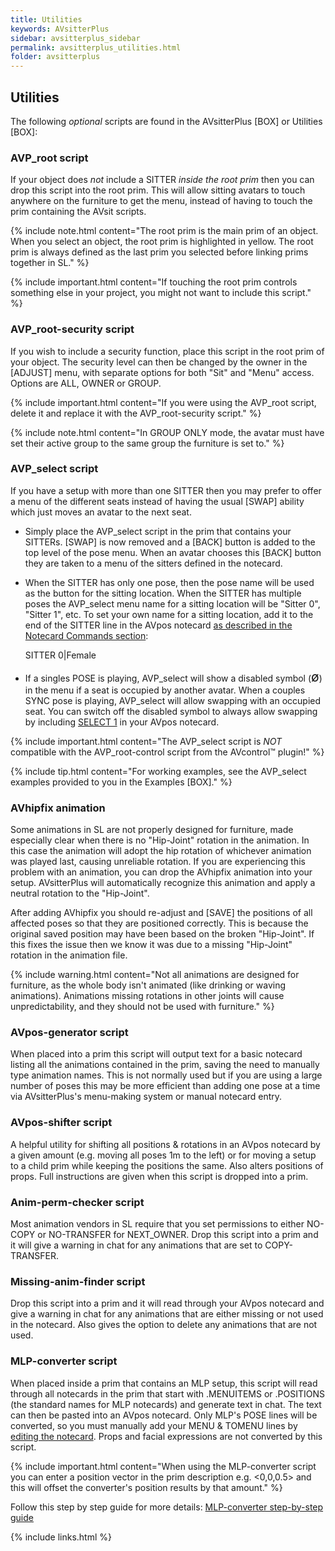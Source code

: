 ```yaml
---
title: Utilities
keywords: AVsitterPlus
sidebar: avsitterplus_sidebar
permalink: avsitterplus_utilities.html
folder: avsitterplus
---
```


## Utilities

The following *optional* scripts are found in the AVsitterPlus [BOX] or Utilities [BOX]:

### AVP_root script
If your object does *not* include a SITTER *inside the root prim* then you can drop this script into the root prim. This will allow sitting avatars to touch anywhere on the furniture to get the menu, instead of having to touch the prim containing the AVsit scripts.

{% include note.html content="The root prim is the main prim of an object. When you select an object, the root prim is highlighted in yellow. The root prim is always defined as the last prim you selected before linking prims together in SL." %}

{% include important.html content="If touching the root prim controls something else in your project, you might not want to include this script." %}

### AVP_root-security script
If you wish to include a security function, place this script in the root prim of your object. The security level can then be changed by the owner in the [ADJUST] menu, with separate options for both "Sit" and "Menu" access. Options are ALL, OWNER or GROUP.

{% include important.html content="If you were using the AVP_root script, delete it and replace it with the AVP_root-security script." %}

{% include note.html content="In GROUP ONLY mode, the avatar must have set their active group to the same group the furniture is set to." %}

### AVP_select script
If you have a setup with more than one SITTER then you may prefer to offer a menu of the different seats instead of having the usual [SWAP] ability which just moves an avatar to the next seat.

- Simply place the AVP_select script in the prim that contains your SITTERs. [SWAP] is now removed and a [BACK] button is added to the top level of the pose menu. When an avatar chooses this [BACK] button they are taken to a menu of the sitters defined in the notecard.
- When the SITTER has only one pose, then the pose name will be used as the button for the sitting location. When the SITTER has multiple poses the AVP_select menu name for a sitting location will be "Sitter 0", "Sitter 1", etc. To set your own name for a sitting location, add it to the end of the SITTER line in the AVpos notecard [as described in the Notecard Commands section](/avsitterplus_avpos.html#sitter):

    SITTER 0|Female

- If a singles POSE is playing, AVP_select will show a disabled symbol (<span style="font-size:150%;">&oslash;</span>) in the menu if a seat is occupied by another avatar. When a couples SYNC pose is playing, AVP_select will allow swapping with an occupied seat. You can switch off the disabled symbol to always allow swapping by including [SELECT 1](/avsitterplus_avpos.html#select) in your AVpos notecard.

{% include important.html content="The AVP_select script is *NOT* compatible with the AVP_root-control script from the AVcontrol&trade; plugin!" %}

{% include tip.html content="For working examples, see the AVP_select examples provided to you in the Examples [BOX]." %}

### AVhipfix animation
Some animations in SL are not properly designed for furniture, made especially clear when there is no "Hip-Joint" rotation in the animation. In this case the animation will adopt the hip rotation of whichever animation was played last, causing unreliable rotation. If you are experiencing this problem with an animation, you can drop the AVhipfix animation into your setup. AVsitterPlus will automatically recognize this animation and apply a neutral rotation to the "Hip-Joint".

After adding AVhipfix you should re-adjust and [SAVE] the positions of all affected poses so that they are positioned correctly. This is because the original saved position may have been based on the broken "Hip-Joint". If this fixes the issue then we know it was due to a missing "Hip-Joint" rotation in the animation file.

{% include warning.html content="Not all animations are designed for furniture, as the whole body isn't animated (like drinking or waving animations). Animations missing rotations in other joints will cause unpredictability, and they should not be used with furniture." %}

### AVpos-generator script
When placed into a prim this script will output text for a basic notecard listing all the animations contained in the prim, saving the need to manually type animation names. This is not normally used but if you are using a large number of poses this may be more efficient than adding one pose at a time via AVsitterPlus's menu-making system or manual notecard entry.

### AVpos-shifter script
A helpful utility for shifting all positions & rotations in an AVpos notecard by a given amount (e.g. moving all poses 1m to the left) or for moving a setup to a child prim while keeping the positions the same. Also alters positions of props. Full instructions are given when this script is dropped into a prim.

### Anim-perm-checker script
Most animation vendors in SL require that you set permissions to either NO-COPY or NO-TRANSFER for NEXT_OWNER. Drop this script into a prim and it will give a warning in chat for any animations that are set to COPY-TRANSFER.

### Missing-anim-finder script
Drop this script into a prim and it will read through your AVpos notecard and give a warning in chat for any animations that are either missing or not used in the notecard. Also gives the option to delete any animations that are not used.

### MLP-converter script
When placed inside a prim that contains an MLP setup, this script will read through all notecards in the prim that start with .MENUITEMS or .POSITIONS (the standard names for MLP notecards) and generate text in chat. The text can then be pasted into an AVpos notecard. Only MLP's POSE lines will be converted, so you must manually add your MENU & TOMENU lines by [editing the notecard](/avsitterplus_avpos.html). Props and facial expressions are not converted by this script.

{% include important.html content="When using the MLP-converter script you can enter a position vector in the prim description e.g. &lt;0,0,0.5&gt; and this will offset the converter's position results by that amount." %}

Follow this step by step guide for more details: [MLP-converter step-by-step guide](avsitterplus_StepByStepGuides_MLPconverter.html)

{% include links.html %}
